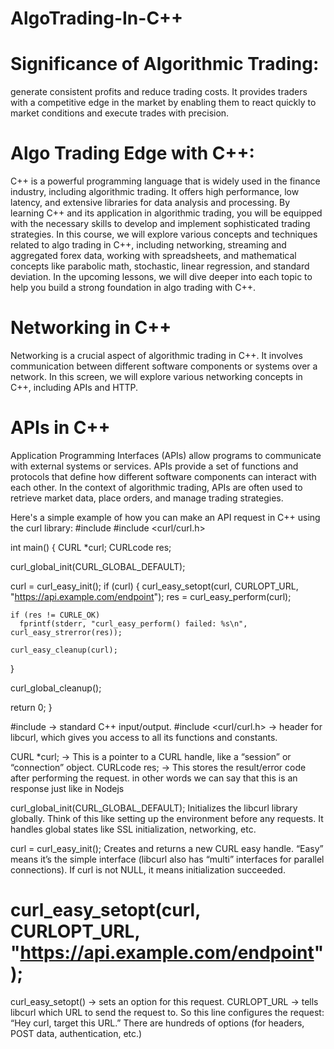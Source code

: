 # AlgoTrading-In-C++

# Significance of Algorithmic Trading:
generate consistent profits and reduce trading costs. It provides traders with a competitive edge in the market by enabling them to react quickly to market conditions and execute trades with precision.

# Algo Trading Edge with C++:
C++ is a powerful programming language that is widely used in the finance industry, including algorithmic trading. It offers high performance, low latency, and extensive libraries for data analysis and processing.
By learning C++ and its application in algorithmic trading, you will be equipped with the necessary skills to develop and implement sophisticated trading strategies. In this course, we will explore various concepts and techniques related to algo trading in C++, including networking, streaming and aggregated forex data, working with spreadsheets, and mathematical concepts like parabolic math, stochastic, linear regression, and standard deviation.
In the upcoming lessons, we will dive deeper into each topic to help you build a strong foundation in algo trading with C++.

# Networking in C++
Networking is a crucial aspect of algorithmic trading in C++. It involves communication between different software components or systems over a network. In this screen, we will explore various networking concepts in C++, including APIs and HTTP.

# APIs in C++
Application Programming Interfaces (APIs) allow programs to communicate with external systems or services. APIs provide a set of functions and protocols that define how different software components can interact with each other. In the context of algorithmic trading, APIs are often used to retrieve market data, place orders, and manage trading strategies.

Here's a simple example of how you can make an API request in C++ using the curl library:
#include <iostream>
#include <curl/curl.h>

int main() {
  CURL *curl;
  CURLcode res;

  curl_global_init(CURL_GLOBAL_DEFAULT);

  curl = curl_easy_init();
  if (curl) {
    curl_easy_setopt(curl, CURLOPT_URL, "https://api.example.com/endpoint");
    res = curl_easy_perform(curl);

    if (res != CURLE_OK)
      fprintf(stderr, "curl_easy_perform() failed: %s\n", curl_easy_strerror(res));

    curl_easy_cleanup(curl);
  }

  curl_global_cleanup();

  return 0;
}

#include <iostream> → standard C++ input/output.
#include <curl/curl.h> → header for libcurl, which gives you access to all its functions and constants.

CURL *curl; → This is a pointer to a CURL handle, like a “session” or “connection” object.
CURLcode res; → This stores the result/error code after performing the request. in other words we can say that this is an response just like in Nodejs

curl_global_init(CURL_GLOBAL_DEFAULT);
Initializes the libcurl library globally.
Think of this like setting up the environment before any requests.
It handles global states like SSL initialization, networking, etc.

curl = curl_easy_init();
Creates and returns a new CURL easy handle.
“Easy” means it’s the simple interface (libcurl also has “multi” interfaces for parallel connections).
If curl is not NULL, it means initialization succeeded.

# curl_easy_setopt(curl, CURLOPT_URL, "https://api.example.com/endpoint");
curl_easy_setopt() → sets an option for this request.
CURLOPT_URL → tells libcurl which URL to send the request to.
So this line configures the request: “Hey curl, target this URL.”
There are hundreds of options (for headers, POST data, authentication, etc.)


